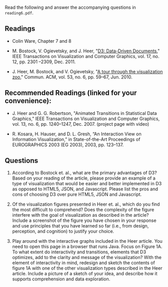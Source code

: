 Read the following and answer the accompanying questions in `reading6.pdf`.

## Readings

* Colin Ware, Chapter 7 and 8

* M. Bostock, V. Ogievetsky, and J. Heer, "[D3: Data-Driven Documents][1]," IEEE
  Transactions on Visualization and Computer Graphics, vol. 17, no. 12, pp.
  2301 –2309, Dec. 2011.

* J. Heer, M. Bostock, and V. Ogievetsky, "[A tour through the visualization
  zoo][2]," Commun. ACM, vol. 53, no. 6, pp. 59–67, Jun. 2010.

[1]: Bostock_D3.pdf
[2]: Heer_tour_through_the_visualization_zoo.pdf

## Recommended Readings (linked for your convenience):

* J. Heer and G. G. Robertson, "Animated Transitions in Statistical Data Graphics," IEEE
Transactions on Visualization and Computer Graphics, vol. 13, no. 6, pp. 1240–1247,
Dec. 2007. (project page with video)

* R. Kosara, H. Hauser, and D. L. Gresh, “An Interaction View on Information Visualization,”
in State-of-the-Art Proceedings of EUROGRAPHICS 2003 (EG 2003), 2003, pp. 123–137.

## Questions

1. According to Bostock et. al., what are the primary advantages of D3? Based
on your reading of the article, please provide an example of a type of
visualization that would be easier and better implemented in D3 as opposed to
HTML5, JSON, and Javascript. Please list the pros and cons of choosing D3 over
pure HTML5, JSON and Javascript.

2. Of the visualization figures presented in Heer et. al., which do you find
the most difficult to comprehend? Does the complexity of the figure interfere
with the goal of visualization as described in the article? Include a
screenshot of the figure you have chosen in your response and use principles
that you have learned so far (i.e., from design, perception, and cognition) to
justify your choice.

3. Play around with the interactive graphs included in the Heer article. You
need to open this page in a browser that runs Java. Focus on Figure 1A. To what
extent do interactivity and transitions, elements that D3 optimizes, add to the
clarity and message of the visualization? With the element of interactivity in
mind, redesign and sketch the contents of figure 1A with one of the other
visualization types described in the Heer article. Include a picture of a
sketch of your idea, and describe how it supports comprehension and data
exploration.


